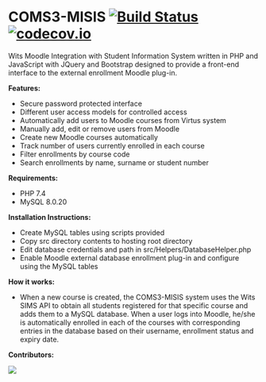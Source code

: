 # COMS3-MISIS [![Build Status](https://travis-ci.org/1826461/COMS3-MISIS.svg?branch=master)](https://travis-ci.org/1826461/COMS3-MISIS) [![codecov.io](https://codecov.io/gh/1826461/COMS3-MISIS/coverage.svg?branch=master)](https://codecov.io/gh/1826461/COMS3-MISIS)
Wits Moodle Integration with Student Information System written in PHP and JavaScript with JQuery and Bootstrap designed to provide a front-end interface to the external enrollment Moodle plug-in. 

**Features:**
  - Secure password protected interface
  - Different user access models for controlled access
  - Automatically add users to Moodle courses from Virtus system
  - Manually add, edit or remove users from Moodle
  - Create new Moodle courses automatically
  - Track number of users currently enrolled in each course
  - Filter enrollments by course code
  - Search enrollments by name, surname or student number

**Requirements:**
  - PHP 7.4
  - MySQL 8.0.20
  
**Installation Instructions:**
  - Create MySQL tables using scripts provided
  - Copy src directory contents to hosting root directory
  - Edit database credentials and path in src/Helpers/DatabaseHelper.php
  - Enable Moodle external database enrollment plug-in and configure using the MySQL tables
  
**How it works:**
  - When a new course is created, the COMS3-MISIS system uses the Wits SIMS API to obtain all students registered for that specific course and adds them to a MySQL database. When a user logs into Moodle, he/she is automatically enrolled in each of the courses with corresponding entries in the database based on their username, enrollment status and expiry date.  

**Contributors:**

<a href="https://github.com/1826461/COMS3-MISIS/graphs/contributors">
  <img src="https://contributors-img.web.app/image?repo=1826461/COMS3-MISIS" />
</a>
